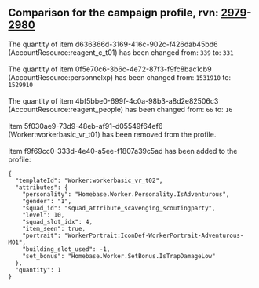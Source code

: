 ## Comparison for the campaign profile, rvn: [2979](https://github.com/PRO100KatYT/FortniteProfileRevisions/tree/main/profiles/campaign/2979%20campaign.json)-[2980](https://github.com/PRO100KatYT/FortniteProfileRevisions/tree/main/profiles/campaign/2980%20campaign.json)

The quantity of item d636366d-3169-416c-902c-f426dab45bd6 (AccountResource:reagent_c_t01) has been changed from: `339` to: `331`
<br><br>
The quantity of item 0f5e70c6-3b6c-4e72-87f3-f9fc8bac1cb9 (AccountResource:personnelxp) has been changed from: `1531910` to: `1529910`
<br><br>
The quantity of item 4bf5bbe0-699f-4c0a-98b3-a8d2e82506c3 (AccountResource:reagent_people) has been changed from: `66` to: `16`
<br><br>
Item 5f030ae9-73d9-48eb-af91-d05549f64ef6 (Worker:workerbasic_vr_t01) has been removed from the profile.
<br><br>
Item f9f69cc0-333d-4e40-a5ee-f1807a39c5ad has been added to the profile:

```
{
  "templateId": "Worker:workerbasic_vr_t02",
  "attributes": {
    "personality": "Homebase.Worker.Personality.IsAdventurous",
    "gender": "1",
    "squad_id": "squad_attribute_scavenging_scoutingparty",
    "level": 10,
    "squad_slot_idx": 4,
    "item_seen": true,
    "portrait": "WorkerPortrait:IconDef-WorkerPortrait-Adventurous-M01",
    "building_slot_used": -1,
    "set_bonus": "Homebase.Worker.SetBonus.IsTrapDamageLow"
  },
  "quantity": 1
}
```

<br><br>
